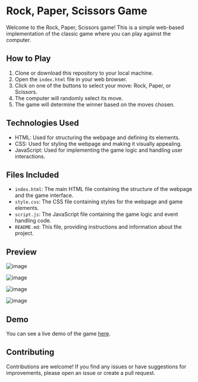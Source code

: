 # Rock, Paper, Scissors Game

Welcome to the Rock, Paper, Scissors game! This is a simple web-based implementation of the classic game where you can play against the computer.

## How to Play

1. Clone or download this repository to your local machine.
2. Open the `index.html` file in your web browser.
3. Click on one of the buttons to select your move: Rock, Paper, or Scissors.
4. The computer will randomly select its move.
5. The game will determine the winner based on the moves chosen.

## Technologies Used

- HTML: Used for structuring the webpage and defining its elements.
- CSS: Used for styling the webpage and making it visually appealing.
- JavaScript: Used for implementing the game logic and handling user interactions.

## Files Included

- `index.html`: The main HTML file containing the structure of the webpage and the game interface.
- `style.css`: The CSS file containing styles for the webpage and game elements.
- `script.js`: The JavaScript file containing the game logic and event handling code.
- `README.md`: This file, providing instructions and information about the project.

## Preview

![image](https://github.com/aarobhs087/Rock-Scissor-Paper-Game/assets/165626806/8da1c0e4-3740-473c-8094-03a2e97d59d4)

![image](https://github.com/aarobhs087/Rock-Scissor-Paper-Game/assets/165626806/d2a0b156-c154-4239-921c-d6956f8ef39c)

![image](https://github.com/aarobhs087/Rock-Scissor-Paper-Game/assets/165626806/11cda185-3267-4598-8046-345a1b9e60cb)

![image](https://github.com/aarobhs087/Rock-Scissor-Paper-Game/assets/165626806/fe372b39-fe09-4243-ac43-7883f4ea35de)




## Demo

You can see a live demo of the game [here](https://aarobhs087.github.io/Rock-Scissor-Paper-Game/).

## Contributing

Contributions are welcome! If you find any issues or have suggestions for improvements, please open an issue or create a pull request.
